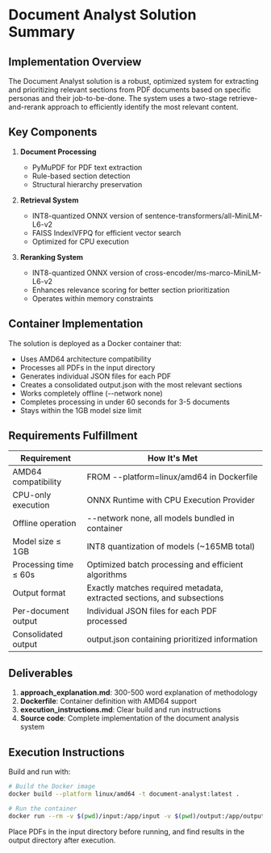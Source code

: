 # Document Analyst Solution Summary

## Implementation Overview

The Document Analyst solution is a robust, optimized system for extracting and prioritizing relevant sections from PDF documents based on specific personas and their job-to-be-done. The system uses a two-stage retrieve-and-rerank approach to efficiently identify the most relevant content.

## Key Components

1. **Document Processing**
   - PyMuPDF for PDF text extraction
   - Rule-based section detection
   - Structural hierarchy preservation

2. **Retrieval System**
   - INT8-quantized ONNX version of sentence-transformers/all-MiniLM-L6-v2 
   - FAISS IndexIVFPQ for efficient vector search
   - Optimized for CPU execution

3. **Reranking System**
   - INT8-quantized ONNX version of cross-encoder/ms-marco-MiniLM-L6-v2
   - Enhances relevance scoring for better section prioritization
   - Operates within memory constraints

## Container Implementation

The solution is deployed as a Docker container that:
- Uses AMD64 architecture compatibility
- Processes all PDFs in the input directory
- Generates individual JSON files for each PDF
- Creates a consolidated output.json with the most relevant sections
- Works completely offline (--network none)
- Completes processing in under 60 seconds for 3-5 documents
- Stays within the 1GB model size limit

## Requirements Fulfillment

| Requirement | How It's Met |
|-------------|-------------|
| AMD64 compatibility | FROM --platform=linux/amd64 in Dockerfile |
| CPU-only execution | ONNX Runtime with CPU Execution Provider |
| Offline operation | --network none, all models bundled in container |
| Model size ≤ 1GB | INT8 quantization of models (~165MB total) |
| Processing time ≤ 60s | Optimized batch processing and efficient algorithms |
| Output format | Exactly matches required metadata, extracted sections, and subsections |
| Per-document output | Individual JSON files for each PDF processed |
| Consolidated output | output.json containing prioritized information |

## Deliverables

1. **approach_explanation.md**: 300-500 word explanation of methodology
2. **Dockerfile**: Container definition with AMD64 support
3. **execution_instructions.md**: Clear build and run instructions
4. **Source code**: Complete implementation of the document analysis system

## Execution Instructions

Build and run with:

```bash
# Build the Docker image
docker build --platform linux/amd64 -t document-analyst:latest .

# Run the container 
docker run --rm -v $(pwd)/input:/app/input -v $(pwd)/output:/app/output --network none document-analyst:latest
```

Place PDFs in the input directory before running, and find results in the output directory after execution. 